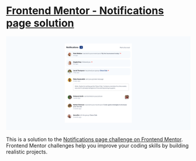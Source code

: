 # [Frontend Mentor - Notifications page solution](https://ils01.github.io/notifications-page)

![](./preview.png)

This is a solution to the [Notifications page challenge on Frontend Mentor](https://www.frontendmentor.io/challenges/notifications-page-DqK5QAmKbC). Frontend Mentor challenges help you improve your coding skills by building realistic projects.
